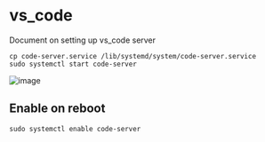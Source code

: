 # vs_code
Document on setting up vs_code server

```
cp code-server.service /lib/systemd/system/code-server.service
sudo systemctl start code-server
```

![image](https://user-images.githubusercontent.com/755710/89652424-71d81480-d893-11ea-9656-e92b2ffe3063.png)


## Enable on reboot
```
sudo systemctl enable code-server
```